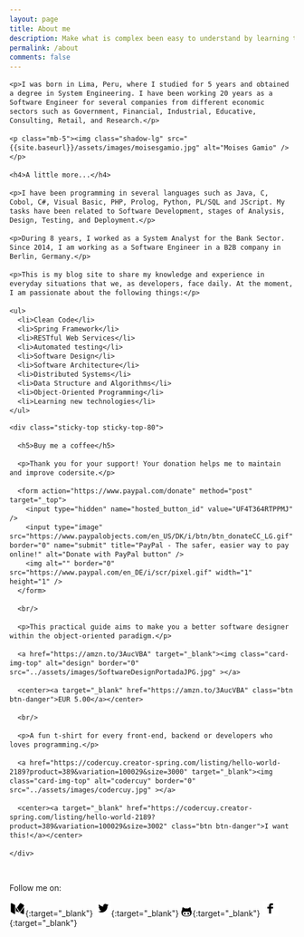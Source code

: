 ```yaml
---
layout: page
title: About me
description: Make what is complex been easy to understand by learning the fundamentals of computer science and software design
permalink: /about
comments: false
---
```


<div class="row justify-content-between">
  
  <div class="col-md-9 pr-5">

    <p>I was born in Lima, Peru, where I studied for 5 years and obtained a degree in System Engineering. I have been working 20 years as a Software Engineer for several companies from different economic sectors such as Government, Financial, Industrial, Educative, Consulting, Retail, and Research.</p>

    <p class="mb-5"><img class="shadow-lg" src="{{site.baseurl}}/assets/images/moisesgamio.jpg" alt="Moises Gamio" /></p>

    <h4>A little more...</h4>

    <p>I have been programming in several languages such as Java, C, Cobol, C#, Visual Basic, PHP, Prolog, Python, PL/SQL and JScript. My tasks have been related to Software Development, stages of Analysis, Design, Testing, and Deployment.</p>

    <p>During 8 years, I worked as a System Analyst for the Bank Sector. Since 2014, I am working as a Software Engineer in a B2B company in Berlin, Germany.</p>

    <p>This is my blog site to share my knowledge and experience in everyday situations that we, as developers, face daily. At the moment, I am passionate about the following things:</p>

    <ul>
      <li>Clean Code</li>
      <li>Spring Framework</li>
      <li>RESTful Web Services</li>
      <li>Automated testing</li>
      <li>Software Design</li>
      <li>Software Architecture</li>
      <li>Distributed Systems</li>
      <li>Data Structure and Algorithms</li>
	  <li>Object-Oriented Programming</li>
      <li>Learning new technologies</li>
    </ul>
	
  </div>

  <div class="col-md-3">

    <div class="sticky-top sticky-top-80">
      
	  <h5>Buy me a coffee</h5>

      <p>Thank you for your support! Your donation helps me to maintain and improve codersite.</p>

      <form action="https://www.paypal.com/donate" method="post" target="_top">
        <input type="hidden" name="hosted_button_id" value="UF4T364RTPPMJ" />
        <input type="image" src="https://www.paypalobjects.com/en_US/DK/i/btn/btn_donateCC_LG.gif" border="0" name="submit" title="PayPal - The safer, easier way to pay online!" alt="Donate with PayPal button" />
        <img alt="" border="0" src="https://www.paypal.com/en_DE/i/scr/pixel.gif" width="1" height="1" />
      </form>

      <br/>

      <p>This practical guide aims to make you a better software designer within the object-oriented paradigm.</p>

      <a href="https://amzn.to/3AucVBA" target="_blank"><img class="card-img-top" alt="design" border="0" src="../assets/images/SoftwareDesignPortadaJPG.jpg" ></a>
      
	  <center><a target="_blank" href="https://amzn.to/3AucVBA" class="btn btn-danger">EUR 5.00</a></center>
	  
      <br/>

	  <p>A fun t-shirt for every front-end, backend or developers who loves programming.</p>

      <a href="https://codercuy.creator-spring.com/listing/hello-world-2189?product=389&variation=100029&size=3000" target="_blank"><img class="card-img-top" alt="codercuy" border="0" src="../assets/images/codercuy.jpg" ></a>
      
	  <center><a target="_blank" href="https://codercuy.creator-spring.com/listing/hello-world-2189?product=389&variation=100029&size=3002" class="btn btn-danger">I want this!</a></center>

    </div>

  </div>

</div>

<br/>

Follow me on: 

[![medium](/assets/images/medium-28.png)][1]{:target="_blank"}
[![twitter](/assets/images/twitter.png)][2]{:target="_blank"}
[![github](/assets/images/github.png)][3]{:target="_blank"}
[![facebook](/assets/images/facebook.png)][4]{:target="_blank"}

[1]: https://medium.com/@mkgv89
[2]: http://www.twitter.com/MoisesGamio
[3]: https://github.com/mgamio
[4]: https://www.facebook.com/codersite.dev